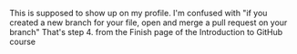 This is supposed to show up on my profile.
I'm confused with "if you created a new branch for your file, open and merge a pull request on your branch"
That's step 4. from the Finish page of the Introduction to GitHub course
